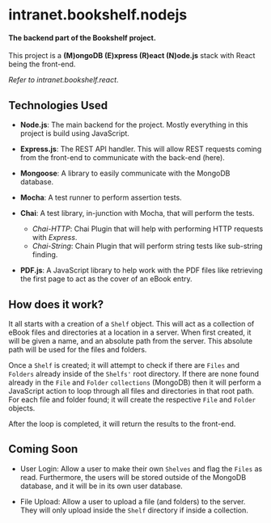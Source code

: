 # intranet.bookshelf.nodejs

#### The backend part of the Bookshelf project.

This project is a **(M)ongoDB (E)xpress (R)eact (N)ode.js** stack with React being the front-end. 

*Refer to intranet.bookshelf.react*.

## Technologies Used

+ **Node.js**: The main backend for the project. Mostly everything in this project is build using JavaScript.

+ **Express.js**: The REST API handler. This will allow REST requests coming from the front-end to communicate with the back-end (here).

+ **Mongoose**: A library to easily communicate with the MongoDB database.

+ **Mocha**: A test runner to perform assertion tests.

+ **Chai**: A test library, in-junction with Mocha, that will perform the tests.
  - *Chai-HTTP*: Chai Plugin that will help with performing HTTP requests with *Express*.
  - *Chai-String*: Chain Plugin that will perform string tests like sub-string finding.

+ **PDF.js**: A JavaScript library to help work with the PDF files like retrieving the first page to act as the cover of an eBook entry.

## How does it work?

It all starts with a creation of a `Shelf` object. This will act as a collection of eBook files and directories at a location in a server. When first created, it will be given a name, and an absolute path from the server. This absolute path will be used for the files and folders.

Once a `Shelf` is created; it will attempt to check if there are `Files` and `Folders` already inside of the `Shelfs'` root directory. If there are none found already in the `File` and `Folder` `collections` (MongoDB) then it will perform a JavaScript action to loop through all files and directories in that root path. For each file and folder found; it will create the respective `File` and `Folder` objects. 

After the loop is completed, it will return the results to the front-end.

## Coming Soon

+ User Login: Allow a user to make their own `Shelves` and flag the `Files` as read. Furthermore, the users will be stored outside of the MongoDB database, and it will be in its own user database.

+ File Upload: Allow a user to upload a file (and folders) to the server. They will only upload inside the `Shelf` directory if inside a collection.